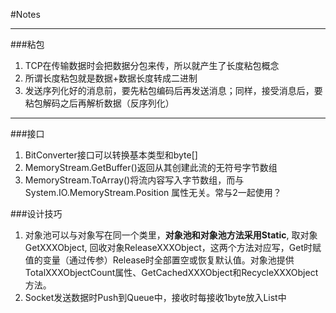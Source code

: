 ﻿#Notes


---

###粘包
 1. TCP在传输数据时会把数据分包来传，所以就产生了长度粘包概念
 2. 所谓长度粘包就是数据+数据长度转成二进制
 3. 发送序列化好的消息前，要先粘包编码后再发送消息；同样，接受消息后，要粘包解码之后再解析数据（反序列化）

---

###接口
1. BitConverter接口可以转换基本类型和byte[]
2. MemoryStream.GetBuffer()返回从其创建此流的无符号字节数组
3. MemoryStream.ToArray()将流内容写入字节数组，而与 System.IO.MemoryStream.Position 属性无关。常与2一起使用？

###设计技巧
1. 对象池可以与对象写在同一个类里，**对象池和对象池方法采用Static**, 取对象GetXXXObject, 回收对象ReleaseXXXObject，这两个方法对应写，Get时赋值的变量（通过传参）Release时全部置空或恢复默认值。对象池提供TotalXXXObjectCount属性、GetCachedXXXObject和RecycleXXXObject方法。
2. Socket发送数据时Push到Queue中，接收时每接收1byte放入List<byte>中

